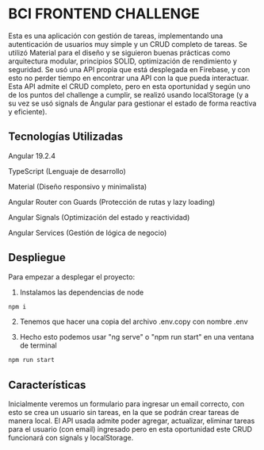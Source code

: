 # BCI FRONTEND CHALLENGE

Esta es una aplicación con gestión de tareas, implementando una autenticación de usuarios muy simple y un CRUD completo de tareas.
Se utilizó Material para el diseño y se siguieron buenas prácticas como arquitectura modular, principios SOLID, optimización de rendimiento y seguridad.
Se usó una API propia que está desplegada en Firebase, y con esto no perder tiempo en encontrar una API con la que pueda interactuar. Esta API admite el CRUD completo,
pero en esta oportunidad y según uno de los puntos del challenge a cumplir, se realizó usando localStorage (y a su vez se usó signals de Angular para gestionar el
estado de forma reactiva y eficiente).

## Tecnologías Utilizadas

Angular 19.2.4

TypeScript (Lenguaje de desarrollo)

Material (Diseño responsivo y minimalista)

Angular Router con Guards (Protección de rutas y lazy loading)

Angular Signals (Optimización del estado y reactividad)

Angular Services (Gestión de lógica de negocio)

## Despliegue

Para empezar a desplegar el proyecto:

1. Instalamos las dependencias de node

```bash
npm i
```

2. Tenemos que hacer una copia del archivo .env.copy con nombre .env

3. Hecho esto podemos usar "ng serve" o "npm run start" en una ventana de terminal

```bash
npm run start
```

## Características

Inicialmente veremos un formulario para ingresar un email correcto, con esto se crea un usuario sin tareas, en la que se podrán crear tareas de manera local. El API usada 
admite poder agregar, actualizar, eliminar tareas para el usuario (con email) ingresado pero en esta oportunidad este CRUD funcionará con signals y localStorage.